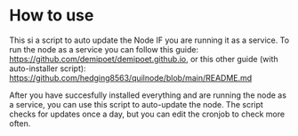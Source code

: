 # How to use
This si a script to auto update the Node IF you are running it as a service.
To run the node as a service you can follow this guide: https://github.com/demipoet/demipoet.github.io, or this other guide (with auto-installer script): https://github.com/hedging8563/quilnode/blob/main/README.md

After you have succesfully installed everything and are running the node as a service, you can use this script to auto-update the node. The script checks for updates once a day, but you can edit the cronjob to check more often.

